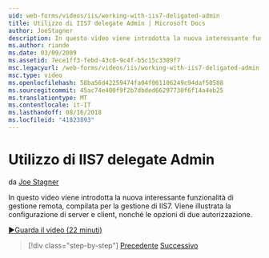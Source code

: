 ```yaml
---
uid: web-forms/videos/iis/working-with-iis7-deligated-admin
title: Utilizzo di IIS7 delegate Admin | Microsoft Docs
author: JoeStagner
description: In questo video viene introdotta la nuova interessante funzionalità di gestione remota, compilata per la gestione di IIS7. Configurazione del client sia server viene illustrato come wel...
ms.author: riande
ms.date: 03/09/2009
ms.assetid: 7ece1ff3-febd-43c0-9c4f-b5c15c3309f7
msc.legacyurl: /web-forms/videos/iis/working-with-iis7-deligated-admin
msc.type: video
ms.openlocfilehash: 58ba56d42259474fa04f061106249c94daf50588
ms.sourcegitcommit: 45ac74e400f9f2b7dbded66297730f6f14a4eb25
ms.translationtype: MT
ms.contentlocale: it-IT
ms.lasthandoff: 08/16/2018
ms.locfileid: "41823893"
---
```

<a name="working-with-iis7-delegated-admin"></a>Utilizzo di IIS7 delegate Admin
====================
da [Joe Stagner](https://github.com/JoeStagner)

In questo video viene introdotta la nuova interessante funzionalità di gestione remota, compilata per la gestione di IIS7. Viene illustrata la configurazione di server e client, nonché le opzioni di due autorizzazione.

[&#9654;Guarda il video (22 minuti)](https://channel9.msdn.com/Blogs/ASP-NET-Site-Videos/working-with-iis7-deligated-admin)

> [!div class="step-by-step"]
> [Precedente](developing-and-deploying-in-a-shared-hosting.md)
> [Successivo](feature-specific-delegated-management.md)
